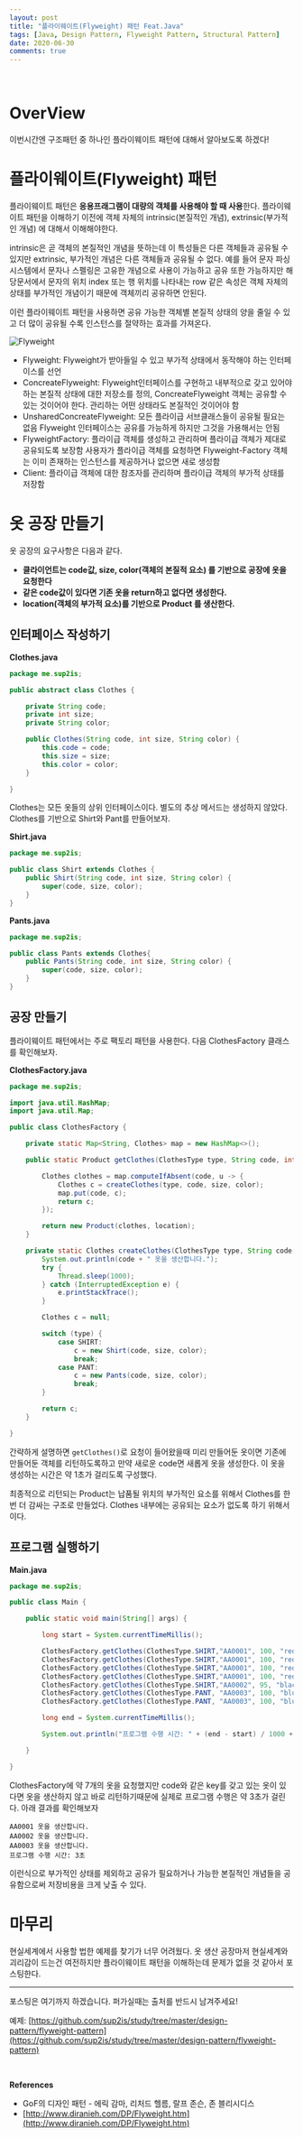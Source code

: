 ```yaml
---
layout: post
title: "플라이웨이트(Flyweight) 패턴 Feat.Java"
tags: [Java, Design Pattern, Flyweight Pattern, Structural Pattern]
date: 2020-06-30
comments: true
---
```




<br>

# OverView

이번시간엔 구조패턴 중 하나인 플라이웨이트 패턴에 대해서 알아보도록 하겠다!

# 플라이웨이트(Flyweight) 패턴

플라이웨이트 패턴은 **응용프래그램이 대량의 객체를 사용해야 할 때 사용**한다. 플라이웨이트 패턴을 이해하기 이전에 객체 자체의 intrinsic(본질적인 개념), extrinsic(부가적인 개념) 에 대해서 이해해야한다. 

intrinsic은 곧 객체의 본질적인 개념을 뜻하는데 이 특성들은 다른 객체들과 공유될 수 있지만 extrinsic, 부가적인 개념은 다른 객체들과 공유될 수 없다. 예를 들어 문자 파싱 시스템에서 문자나 스펠링은 고유한 개념으로 사용이 가능하고 공유 또한 가능하지만 해당문서에서 문자의 위치 index 또는 행 위치를 나타내는 row 같은 속성은 객체 자체의 상태를 부가적인 개념이기 때문에 객체끼리 공유하면 안된다.

이런 플라이웨이트 패턴을 사용하면 공유 가능한 객체별 본질적 상태의 양을 줄일 수 있고 더 많이 공유될 수록 인스턴스를 절약하는 효과를 가져온다. 

![Flyweight](https://user-images.githubusercontent.com/30790184/86082711-61ce5780-bad3-11ea-9a26-a34a4cacdd9d.png)



- Flyweight: Flyweight가 받아들일 수 있고 부가적 상태에서 동작해야 하는 인터페이스를 선언
- ConcreateFlyweight: Flyweight인터페이스를 구현하고 내부적으로 갖고 있어야 하는 본질적 상태에 대한 저장소를 정의, ConcreateFlyweight 객체는 공유할 수 있는 것이어야 한다. 관리하는 어떤 상태라도 본질적인 것이어야 함
- UnsharedConcreateFlyweight: 모든 플라이급 서브클래스들이 공유될 필요는 없음 Flyweight 인터페이스는 공유를 가능하게 하지만 그것을 가용해서는 안됨 
- FlyweightFactory: 플라이급 객체를 생성하고 관리하며 플라이급 객체가 제대로 공유되도록 보장함 사용자가 플라이급 객체를 요청하면 Flyweight-Factory 객체는 이미 존재하는 인스턴스를 제공하거나 없으면 새로 생성함
- Client: 플라이급 객체에 대한 참조자를 관리하며 플라이급 객체의 부가적 상태를 저장함



# 옷 공장 만들기

옷 공장의 요구사항은 다음과 같다.

- **클라이언트는 code값, size, color(객체의 본질적 요소) 를 기반으로 공장에 옷을 요청한다**
- **같은 code값이 있다면 기존 옷을 return하고 없다면 생성한다.**
- **location(객체의 부가적 요소)를 기반으로 Product 를 생산한다.**

##  인터페이스 작성하기

**Clothes.java**

```java
package me.sup2is;

public abstract class Clothes {

    private String code;
    private int size;
    private String color;

    public Clothes(String code, int size, String color) {
        this.code = code;
        this.size = size;
        this.color = color;
    }

}

```

Clothes는 모든 옷들의 상위 인터페이스이다. 별도의 추상 메서드는 생성하지 않았다. Clothes를 기반으로 Shirt와 Pant를 만들어보자.

**Shirt.java**

```java
package me.sup2is;

public class Shirt extends Clothes {
    public Shirt(String code, int size, String color) {
        super(code, size, color);
    }
}

```

**Pants.java**

```java
package me.sup2is;

public class Pants extends Clothes{
    public Pants(String code, int size, String color) {
        super(code, size, color);
    }
}

```



## 공장 만들기

플라이웨이트 패턴에서는 주로 팩토리 패턴을 사용한다. 다음 ClothesFactory 클래스를 확인해보자.

**ClothesFactory.java**

```java
package me.sup2is;

import java.util.HashMap;
import java.util.Map;

public class ClothesFactory {

    private static Map<String, Clothes> map = new HashMap<>();

    public static Product getClothes(ClothesType type, String code, int size, String color, String location) {

        Clothes clothes = map.computeIfAbsent(code, u -> {
            Clothes c = createClothes(type, code, size, color);
            map.put(code, c);
            return c;
        });

        return new Product(clothes, location);
    }

    private static Clothes createClothes(ClothesType type, String code, int size, String color) {
        System.out.println(code + " 옷을 생산합니다.");
        try {
            Thread.sleep(1000);
        } catch (InterruptedException e) {
            e.printStackTrace();
        }

        Clothes c = null;

        switch (type) {
            case SHIRT:
                c = new Shirt(code, size, color);
                break;
            case PANT:
                c = new Pants(code, size, color);
                break;
        }

        return c;
    }

}

```

간략하게 설명하면 `getClothes()`로 요청이 들어왔을때 미리 만들어둔 옷이면 기존에 만들어둔 객체를 리턴하도록하고 만약 새로운 code면 새롭게 옷을 생성한다. 이 옷을 생성하는 시간은 약 1초가 걸리도록 구성했다.

최종적으로 리턴되는 Product는 납품될 위치의 부가적인 요소를 위해서 Clothes를 한번 더 감싸는 구조로 만들었다. Clothes 내부에는 공유되는 요소가 없도록 하기 위해서이다.



## 프로그램 실행하기

**Main.java**

```java
package me.sup2is;

public class Main {

    public static void main(String[] args) {

        long start = System.currentTimeMillis();

        ClothesFactory.getClothes(ClothesType.SHIRT,"AA0001", 100, "red", "강남점");
        ClothesFactory.getClothes(ClothesType.SHIRT,"AA0001", 100, "red", "신사점");
        ClothesFactory.getClothes(ClothesType.SHIRT,"AA0001", 100, "red", "역삼점");
        ClothesFactory.getClothes(ClothesType.SHIRT,"AA0001", 100, "red", "홍대점");
        ClothesFactory.getClothes(ClothesType.SHIRT,"AA0002", 95, "black", "강남점");
        ClothesFactory.getClothes(ClothesType.PANT, "AA0003", 100, "blue", "교대점");
        ClothesFactory.getClothes(ClothesType.PANT, "AA0003", 100, "blue", "강남점");

        long end = System.currentTimeMillis();

        System.out.println("프로그램 수행 시간: " + (end - start) / 1000 + "초");

    }

}

```

ClothesFactory에 약 7개의 옷을 요청했지만 code와 같은 key를 갖고 있는 옷이 있다면 옷을 생산하지 않고 바로 리턴하기때문에 실제로 프로그램 수행은 약 3초가 걸린다. 아래 결과를 확인해보자

```
AA0001 옷을 생산합니다.
AA0002 옷을 생산합니다.
AA0003 옷을 생산합니다.
프로그램 수행 시간: 3초
```

이런식으로 부가적인 상태를 제외하고 공유가 필요하거나 가능한 본질적인 개념들을 공유함으로써 저장비용을 크게 낮출 수 있다. 

# 마무리

현실세계에서 사용할 법한 예제를 찾기가 너무 어려웠다. 옷 생산 공장마저 현실세계와 괴리감이 드는건 여전하지만 플라이웨이트 패턴을 이해하는데 문제가 없을 것 같아서 포스팅한다.



<hr>
포스팅은 여기까지 하겠습니다. 퍼가실때는 출처를 반드시 남겨주세요!

예제: [https://github.com/sup2is/study/tree/master/design-pattern/flyweight-pattern](https://github.com/sup2is/study/tree/master/design-pattern/flyweight-pattern)

<br>

**References**

- GoF의 디자인 패턴 - 에릭 감마, 리처드 헬름, 랄프 존슨, 존 블리시디스
- [http://www.diranieh.com/DP/Flyweight.htm](http://www.diranieh.com/DP/Flyweight.htm)